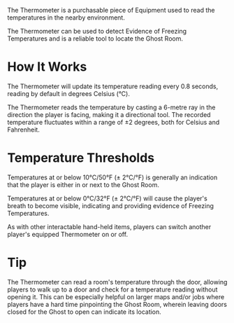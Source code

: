 The Thermometer is a purchasable piece of Equipment used to read the temperatures in the nearby environment.

The Thermometer can be used to detect Evidence of Freezing Temperatures and is a reliable tool to locate the Ghost Room.

# How It Works
The Thermometer will update its temperature reading every 0.8 seconds, reading by default in degrees Celsius (°C).

The Thermometer reads the temperature by casting a 6-metre ray in the direction the player is facing, making it a directional tool. The recorded temperature fluctuates within a range of ±2 degrees, both for Celsius and Fahrenheit.

# Temperature Thresholds
Temperatures at or below 10°C/50°F (± 2°C/°F) is generally an indication that the player is either in or next to the Ghost Room.

Temperatures at or below 0°C/32°F (± 2°C/°F) will cause the player's breath to become visible, indicating and providing evidence of Freezing Temperatures.

As with other interactable hand-held items, players can switch another player's equipped Thermometer on or off.

# Tip
The Thermometer can read a room's temperature through the door, allowing players to walk up to a door and check for a temperature reading without opening it. This can be especially helpful on larger maps and/or jobs where players have a hard time pinpointing the Ghost Room, wherein leaving doors closed for the Ghost to open can indicate its location.
